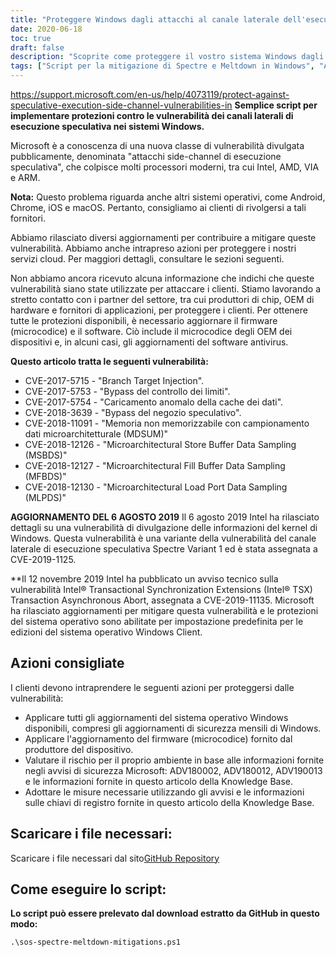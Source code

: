 ```yaml
---
title: "Proteggere Windows dagli attacchi al canale laterale dell'esecuzione speculativa"
date: 2020-06-18
toc: true
draft: false
description: "Scoprite come proteggere il vostro sistema Windows dagli attacchi side-channel di esecuzione speculativa con lo script di mitigazione e gli aggiornamenti del firmware di Microsoft."
tags: ["Script per la mitigazione di Spectre e Meltdown in Windows", "Attacchi side channel all'esecuzione speculativa", "Microsoft", "Intel", "AMD", "VIA", "BRACCIO", "Android", "Cromo", "iOS", "macOS", "Iniezione dell'obiettivo del ramo", "Bypass del controllo dei limiti", "Carico della cache dei dati anomali", "Bypass del negozio speculativo", "Campionamento dei dati microarchitettonici", "CVE", "Aggiornamenti del firmware", "GitHub Repository", "PowerShell"]
---
```

 https://support.microsoft.com/en-us/help/4073119/protect-against-speculative-execution-side-channel-vulnerabilities-in
**Semplice script per implementare protezioni contro le vulnerabilità dei canali laterali di esecuzione speculativa nei sistemi Windows.**

Microsoft è a conoscenza di una nuova classe di vulnerabilità divulgata pubblicamente, denominata "attacchi side-channel di esecuzione speculativa", che colpisce molti processori moderni, tra cui Intel, AMD, VIA e ARM.

**Nota:** Questo problema riguarda anche altri sistemi operativi, come Android, Chrome, iOS e macOS. Pertanto, consigliamo ai clienti di rivolgersi a tali fornitori.

Abbiamo rilasciato diversi aggiornamenti per contribuire a mitigare queste vulnerabilità. Abbiamo anche intrapreso azioni per proteggere i nostri servizi cloud. Per maggiori dettagli, consultare le sezioni seguenti.

Non abbiamo ancora ricevuto alcuna informazione che indichi che queste vulnerabilità siano state utilizzate per attaccare i clienti. Stiamo lavorando a stretto contatto con i partner del settore, tra cui produttori di chip, OEM di hardware e fornitori di applicazioni, per proteggere i clienti. Per ottenere tutte le protezioni disponibili, è necessario aggiornare il firmware (microcodice) e il software. Ciò include il microcodice degli OEM dei dispositivi e, in alcuni casi, gli aggiornamenti del software antivirus.

**Questo articolo tratta le seguenti vulnerabilità:**
- CVE-2017-5715 - "Branch Target Injection".
- CVE-2017-5753 - "Bypass del controllo dei limiti".
- CVE-2017-5754 - "Caricamento anomalo della cache dei dati".
- CVE-2018-3639 - "Bypass del negozio speculativo".
- CVE-2018-11091 - "Memoria non memorizzabile con campionamento dati microarchitetturale (MDSUM)"
- CVE-2018-12126 - "Microarchitectural Store Buffer Data Sampling (MSBDS)"
- CVE-2018-12127 - "Microarchitectural Fill Buffer Data Sampling (MFBDS)"
- CVE-2018-12130 - "Microarchitectural Load Port Data Sampling (MLPDS)"

**AGGIORNAMENTO DEL 6 AGOSTO 2019** Il 6 agosto 2019 Intel ha rilasciato dettagli su una vulnerabilità di divulgazione delle informazioni del kernel di Windows. Questa vulnerabilità è una variante della vulnerabilità del canale laterale di esecuzione speculativa Spectre Variant 1 ed è stata assegnata a CVE-2019-1125.

**Il 12 novembre 2019 Intel ha pubblicato un avviso tecnico sulla vulnerabilità Intel® Transactional Synchronization Extensions (Intel® TSX) Transaction Asynchronous Abort, assegnata a CVE-2019-11135. Microsoft ha rilasciato aggiornamenti per mitigare questa vulnerabilità e le protezioni del sistema operativo sono abilitate per impostazione predefinita per le edizioni del sistema operativo Windows Client.

## Azioni consigliate
I clienti devono intraprendere le seguenti azioni per proteggersi dalle vulnerabilità:

- Applicare tutti gli aggiornamenti del sistema operativo Windows disponibili, compresi gli aggiornamenti di sicurezza mensili di Windows.
- Applicare l'aggiornamento del firmware (microcodice) fornito dal produttore del dispositivo.
- Valutare il rischio per il proprio ambiente in base alle informazioni fornite negli avvisi di sicurezza Microsoft: ADV180002, ADV180012, ADV190013 e le informazioni fornite in questo articolo della Knowledge Base.
- Adottare le misure necessarie utilizzando gli avvisi e le informazioni sulle chiavi di registro fornite in questo articolo della Knowledge Base.

## Scaricare i file necessari:

Scaricare i file necessari dal sito[GitHub Repository](https://github.com/simeononsecurity/Windows-Spectre-Meltdown-Mitigation-Script)

## Come eseguire lo script:

**Lo script può essere prelevato dal download estratto da GitHub in questo modo:**
```
.\sos-spectre-meltdown-mitigations.ps1
```
